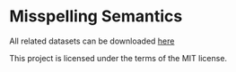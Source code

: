 # Misspelling Semantics

All related datasets can be downloaded [here](https://drive.google.com/drive/folders/1uWr0RXukA_4m5yNFQcSOfgM7WD-Cejxp?usp=sharing)


This project is licensed under the terms of the MIT license.